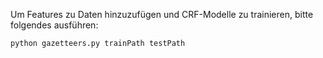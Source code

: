Um Features zu Daten hinzuzufügen und CRF-Modelle zu trainieren, bitte folgendes ausführen:
```
python gazetteers.py trainPath testPath
```
